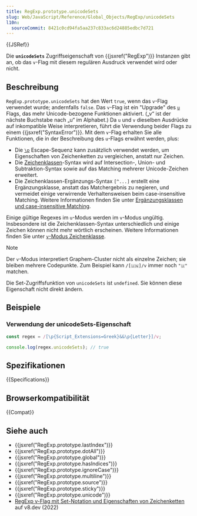 ```yaml
---
title: RegExp.prototype.unicodeSets
slug: Web/JavaScript/Reference/Global_Objects/RegExp/unicodeSets
l10n:
  sourceCommit: 8421c0cd94fa5aa237c833ac6d24885edbc7d721
---
```


{{JSRef}}

Die **`unicodeSets`** Zugriffseigenschaft von {{jsxref("RegExp")}} Instanzen gibt an, ob das `v`-Flag mit diesem regulären Ausdruck verwendet wird oder nicht.

## Beschreibung

`RegExp.prototype.unicodeSets` hat den Wert `true`, wenn das `v`-Flag verwendet wurde; andernfalls `false`. Das `v`-Flag ist ein "Upgrade" des [`u`](/de/docs/Web/JavaScript/Reference/Global_Objects/RegExp/unicode) Flags, das mehr Unicode-bezogene Funktionen aktiviert. („v“ ist der nächste Buchstabe nach „u“ im Alphabet.) Da `u` und `v` dieselben Ausdrücke auf inkompatible Weise interpretieren, führt die Verwendung beider Flags zu einem {{jsxref("SyntaxError")}}. Mit dem `v`-Flag erhalten Sie alle Funktionen, die in der Beschreibung des `u`-Flags erwähnt werden, plus:

- Die [`\p`](/de/docs/Web/JavaScript/Reference/Regular_expressions/Unicode_character_class_escape) Escape-Sequenz kann zusätzlich verwendet werden, um Eigenschaften von Zeichenketten zu vergleichen, anstatt nur Zeichen.
- Die [Zeichenklassen](/de/docs/Web/JavaScript/Reference/Regular_expressions/Character_class)-Syntax wird auf Intersection-, Union- und Subtraktion-Syntax sowie auf das Matching mehrerer Unicode-Zeichen erweitert.
- Die Zeichenklassen-Ergänzungs-Syntax `[^...]` erstellt eine Ergänzungsklasse, anstatt das Matchergebnis zu negieren, und vermeidet einige verwirrende Verhaltensweisen beim case-insensitive Matching. Weitere Informationen finden Sie unter [Ergänzungsklassen und case-insensitive Matching](/de/docs/Web/JavaScript/Reference/Regular_expressions/Character_class#complement_classes_and_case-insensitive_matching).

Einige gültige Regexes im `u`-Modus werden im `v`-Modus ungültig. Insbesondere ist die Zeichenklassen-Syntax unterschiedlich und einige Zeichen können nicht mehr wörtlich erscheinen. Weitere Informationen finden Sie unter [`v`-Modus Zeichenklasse](/de/docs/Web/JavaScript/Reference/Regular_expressions/Character_class#v-mode_character_class).

> [!NOTE]
> Der `v`-Modus interpretiert Graphem-Cluster nicht als einzelne Zeichen; sie bleiben mehrere Codepunkte. Zum Beispiel kann `/[🇺🇳]/v` immer noch `"🇺"` matchen.

Die Set-Zugriffsfunktion von `unicodeSets` ist `undefined`. Sie können diese Eigenschaft nicht direkt ändern.

## Beispiele

### Verwendung der unicodeSets-Eigenschaft

```js
const regex = /[\p{Script_Extensions=Greek}&&\p{Letter}]/v;

console.log(regex.unicodeSets); // true
```

## Spezifikationen

{{Specifications}}

## Browserkompatibilität

{{Compat}}

## Siehe auch

- {{jsxref("RegExp.prototype.lastIndex")}}
- {{jsxref("RegExp.prototype.dotAll")}}
- {{jsxref("RegExp.prototype.global")}}
- {{jsxref("RegExp.prototype.hasIndices")}}
- {{jsxref("RegExp.prototype.ignoreCase")}}
- {{jsxref("RegExp.prototype.multiline")}}
- {{jsxref("RegExp.prototype.source")}}
- {{jsxref("RegExp.prototype.sticky")}}
- {{jsxref("RegExp.prototype.unicode")}}
- [RegExp v-Flag mit Set-Notation und Eigenschaften von Zeichenketten](https://v8.dev/features/regexp-v-flag) auf v8.dev (2022)
